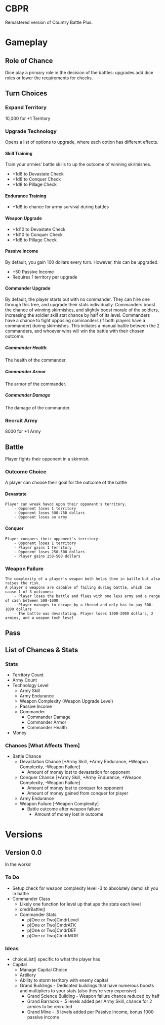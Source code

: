 # CBPR
Remastered version of Country Battle Plus. 

# Gameplay 
## Role of Chance
Dice play a primary role in the decision of the battles: upgrades add dice roles or lower the requirements for checks. 
## Turn Choices

### Expand Territory
10,000 for +1 Territory

### Upgrade Technology
Opens a list of options to upgrade, where each option has different effects.

#### Skill Training 
Train your armies’ battle skills to up the outcome of winning skirmishes.

- +1d8 to Devastate Check
- +1d8 to Conquer Check
- +1d8 to Pillage Check

#### Endurance Training
- +1d8 to chance for army survival during battles

#### Weapon Upgrade
- +1d10 to Devastate Check
- +1d10 to Conquer Check
- +1d8 to Pillage Check
  
#### Passive Income
By default, you gain 100 dollars every turn. However, this can be upgraded.
- +50 Passive Income
- Requires 1 territory per upgrade

#### Commander Upgrade
By default, the player starts out with no commander. They can hire one through this tree, and upgrade their stats individually. Commanders boost the chance of winning skirmishes, and slightly boost morale of the soldiers, increasing the soldier skill stat chance by half of its level.
Commanders have a chance to fight opposing commanders (if both players have a commander) during skirmishes. This initiates a manual battle between the 2 commanders, and whoever wins will win the battle with their chosen outcome.
##### Commander Health
The health of the commander. 
##### Commander Armor
The armor of the commander. 
##### Commander Damage 
The damage of the commander.
### Recruit Army
8000 for +1 Army
    
## Battle
Player fights their opponent in a skirmish.
### Outcome Choice
A player can choose their goal for the outcome of the battle 
#### Devastate 
    Player can wreak havoc upon their opponent's territory.
        - Opponent loses 1 territory
        - Opponent loses 500-750 dollars
        - Opponent loses an army
    
#### Conquer
    Player conquers their opponent's territory.
        - Opponent loses 1 territory
        - Player gains 1 territory
        - Opponent loses 250-500 dollars
        - Player gains 250-500 dollars 

### Weapon Failure
    The complexity of a player's weapon both helps them in battle but also raises the risk.
    A player's weapons are capable of failing during battle, which can cause 1 of 3 outcomes: 
        - Player loses the battle and flees with one less army and a range of cash between 500-1000
        - Player manages to escape by a thread and only has to pay 500-1000 dollars
        - The battle was devastating. Player loses 1300-2000 dollars, 2 armies, and a weapon tech level 
## Pass

## List of Chances & Stats
### Stats
- Territory Count
- Army Count
- Technology Level
    - Army Skill
    - Army Endurance
    - Weapon Complexity (Weapon Upgrade Level)
    - Passive Income
    - Commander
        - Commander Damage
        - Commander Armor
        - Commander Health
- Money

### Chances [What Affects Them]
- Battle Chance
    - Devastation Chance [+Army Skill, +Army Endurance, +Weapon Complexity, -Weapon Failure]
        - Amount of money lost to devastation for opponent
    - Conquer Chance [+Army Skill, +Army Endurance, +Weapon Complexity, -Weapon Failure]
        - Amount of money lost to conquer for opponent
        - Amount of money gained from conquer for player
    - Army Endurance
    - Weapon Failure [-Weapon Complexity]
        - Battle outcome after weapon failure
            - Amount of money lost in outcome
# Versions
## Version 0.0
In the works!

### To Do
- Setup check for weapon complexity level -3 to absolutely demolish you in battle
- Commander Class
    - Likely one function for level up that ups the stats each level
    - cmdrBattle()
    - Commander Stats
        - p[One or Two]CmdrLevel
        - p[One or Two]CmdrATK
        - p[One or Two]CmdrDEF
        - p[One or Two]CmdrMOR

### Ideas
- choiceList() specific to what the player has
- Capital
    - Manage Capital Choice
    - Artillery 
    - Ability to storm territory with enemy capital
    - Grand Buildings - Dedicated buildings that have numerous boosts and multipliers to your stats (also they're very expensive)
        - Grand Science Building - Weapon failure chance reduced by half
        - Grand Barracks - .5 levels added per Army Skill, chance for 2 armies to be recruited
        - Grand Mine - .5 levels added per Passive Income, bonus 1000 passive income
